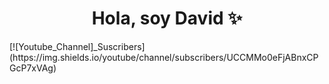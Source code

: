 <div align="center"> 
<h1 align="center"> Hola, soy David ✨</h1>
</div>
[![Youtube_Channel]_Suscribers](https://img.shields.io/youtube/channel/subscribers/UCCMMo0eFjABnxCPGcP7xVAg)

<!--
**DavidG1764/DavidG1764** is a ✨ _special_ ✨ repository because its `README.md` (this file) appears on your GitHub profile.

Here are some ideas to get you started:

- 🔭 I’m currently working on ...
- 🌱 I’m currently learning ...
- 👯 I’m looking to collaborate on ...
- 🤔 I’m looking for help with ...
- 💬 Ask me about ...
- 📫 How to reach me: ...
- 😄 Pronouns: ...
- ⚡ Fun fact: ...
-->
